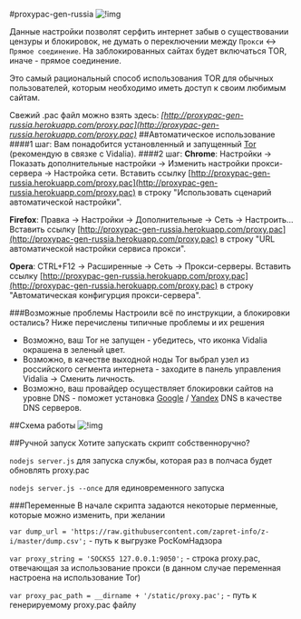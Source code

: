 #proxypac-gen-russia ![!img](http://s001.youpic.su/pictures/1404936000/cef2fefab7059a439aa8f4b3f6dececb.png)

Данные настройки позволят серфить интернет забыв о существовании цензуры и блокировок, не думать о переключении между `Прокси` ↔ `Прямое соединение`. На заблокированных сайтах будет включаться TOR, иначе - прямое соединение. 

Это самый рациональный способ использования TOR для обычных пользователей, которым необходимо иметь доступ к своим любимым сайтам.

Свежий .pac файл можно взять здесь:
*[http://proxypac-gen-russia.herokuapp.com/proxy.pac](http://proxypac-gen-russia.herokuapp.com/proxy.pac)*
##Автоматическое использование
####1 шаг:
Вам понадобится установленный и запущенный [Tor](https://www.torproject.org/download/download.html.en) (рекомендую в связке с Vidalia).
####2 шаг:
**Chrome**: Настройки → Показать дополнительные настройки → Изменить настройки прокси-сервера → Настройка сети. Вставить ссылку [http://proxypac-gen-russia.herokuapp.com/proxy.pac](http://proxypac-gen-russia.herokuapp.com/proxy.pac) в строку "Использовать сценарий автоматической настройки".

**Firefox**: Правка → Настройки → Дополнительные → Сеть → Настроить... Вставить ссылку [http://proxypac-gen-russia.herokuapp.com/proxy.pac](http://proxypac-gen-russia.herokuapp.com/proxy.pac) в строку "URL автоматической настройки сервиса прокси".

**Opera**: CTRL+F12 → Расширенные → Сеть → Прокси-серверы. Вставить ссылку [http://proxypac-gen-russia.herokuapp.com/proxy.pac](http://proxypac-gen-russia.herokuapp.com/proxy.pac) в строку "Автоматическая конфигурция прокси-сервера".

###Возможные проблемы
Настроили всё по инструкции, а блокировки остались? Ниже перечислены типичные проблемы и их решения

* Возможно, ваш Tor не запущен - убедитесь, что иконка Vidalia окрашена в зеленый цвет.
* Возможно, в качестве выходной ноды Tor выбрал узел из российского сегмента интернета - заходите в панель управления Vidalia → Сменить личность.
* Возможно, ваш провайдер осуществляет блокировки сайтов на уровне DNS - поможет установка [Google](https://developers.google.com/speed/public-dns/) / [Yandex](http://dns.yandex.ru/) DNS  в качестве DNS серверов.
 
##Схема работы
 ![!img](http://2.bp.blogspot.com/-lkftvqdHtPs/U7mSaIhtCbI/AAAAAAAAETs/PlMSHOie6IQ/s1600/%D0%94%D0%BE%D0%BA%D1%83%D0%BC%D0%B5%D0%BD%D1%821.png)

##Ручной запуск
Хотите запускать скрипт собственноручно?

`nodejs server.js` для запуска службы, которая раз в полчаса будет обновлять proxy.pac 

`nodejs server.js --once` для единовременного запуска

###Переменные
В начале скрипта задаются некоторые перменные, которые можно изменить, при желании

 `var dump_url = 'https://raw.githubusercontent.com/zapret-info/z-i/master/dump.csv';` - путь к выгрузке РосКомНадзора
 
 `var proxy_string = 'SOCKS5 127.0.0.1:9050';` - строка proxy.pac, отвечающая за использование прокси (в данном случае переменная настроена на использование Tor)
 
 `var proxy_pac_path = __dirname + '/static/proxy.pac';` - путь к генерируемому proxy.pac файлу
